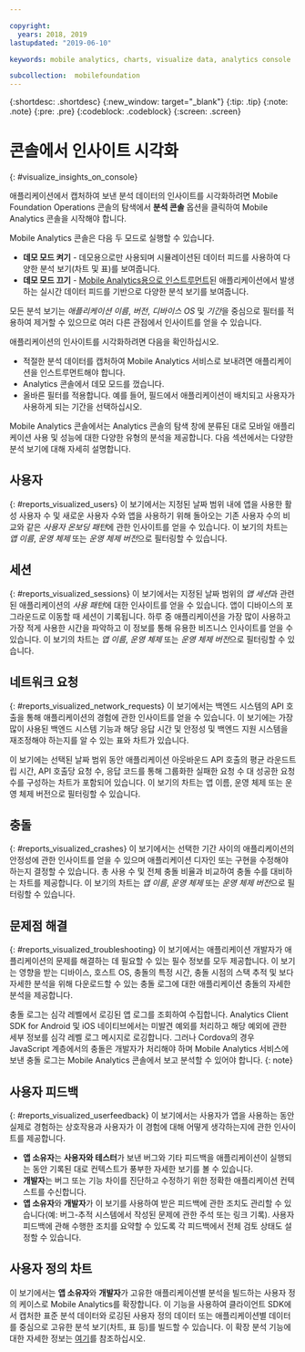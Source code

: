 ```yaml
---

copyright:
  years: 2018, 2019
lastupdated: "2019-06-10"

keywords: mobile analytics, charts, visualize data, analytics console

subcollection:  mobilefoundation
---
```


{:shortdesc: .shortdesc}
{:new_window: target="_blank"}
{:tip: .tip}
{:note: .note}
{:pre: .pre}
{:codeblock: .codeblock}
{:screen: .screen}

# 콘솔에서 인사이트 시각화
{: #visualize_insights_on_console}

애플리케이션에서 캡처하여 보낸 분석 데이터의 인사이트를 시각화하려면 Mobile Foundation Operations 콘솔의 탐색에서 **분석 콘솔** 옵션을 클릭하여 Mobile Analytics 콘솔을 시작해야 합니다.

Mobile Analytics 콘솔은 다음 두 모드로 실행할 수 있습니다.
  - **데모 모드 켜기** - 데모용으로만 사용되며 시뮬레이션된 데이터 피드를 사용하여 다양한 분석 보기(차트 및 표)를 보여줍니다.
  - **데모 모드 끄기** - [Mobile Analytics용으로 인스트루먼트](/docs/services/mobilefoundation?topic=mobilefoundation-instrument_your_app#instrument_your_app)된 애플리케이션에서 발생하는 실시간 데이터 피드를 기반으로 다양한 분석 보기를 보여줍니다.

모든 분석 보기는 *애플리케이션 이름*, *버전*, *디바이스 OS* 및 *기간*을 중심으로 필터를 적용하여 제거할 수 있으므로 여러 다른 관점에서 인사이트를 얻을 수 있습니다.

애플리케이션의 인사이트를 시각화하려면 다음을 확인하십시오.
  - 적절한 분석 데이터를 캡처하여 Mobile Analytics 서비스로 보내려면 애플리케이션을 인스트루먼트해야 합니다.
  - Analytics 콘솔에서 데모 모드를 껐습니다.
  - 올바른 필터를 적용합니다. 예를 들어, 필드에서 애플리케이션이 배치되고 사용자가 사용하게 되는 기간을 선택하십시오.

Mobile Analytics 콘솔에서는 Analytics 콘솔의 탐색 창에 분류된 대로 모바일 애플리케이션 사용 및 성능에 대한 다양한 유형의 분석을 제공합니다. 다음 섹션에서는 다양한 분석 보기에 대해 자세히 설명합니다.


## 사용자
{: #reports_visualized_users}
이 보기에서는 지정된 날짜 범위 내에 앱을 사용한 활성 사용자 수 및 새로운 사용자 수와 앱을 사용하기 위해 돌아오는 기존 사용자 수의 비교와 같은 *사용자 온보딩 패턴*에 관한 인사이트를 얻을 수 있습니다.
이 보기의 차트는 *앱 이름*, *운영 체제* 또는 *운영 체제 버전*으로 필터링할 수 있습니다.

## 세션
{: #reports_visualized_sessions}
이 보기에서는 지정된 날짜 범위의 *앱 세션*과 관련된 애플리케이션의 *사용 패턴*에 대한 인사이트를 얻을 수 있습니다. 앱이 디바이스의 포그라운드로 이동할 때 세션이 기록됩니다.  하루 중 애플리케이션을 가장 많이 사용하고 가장 적게 사용한 시간을 파악하고 이 정보를 통해 유용한 비즈니스 인사이트를 얻을 수 있습니다. 이 보기의 차트는 *앱 이름*, *운영 체제* 또는 *운영 체제 버전*으로 필터링할 수 있습니다.

## 네트워크 요청
{: #reports_visualized_network_requests}
이 보기에서는 백엔드 시스템의 API 호출을 통해 애플리케이션의 경험에 관한 인사이트를 얻을 수 있습니다.  이 보기에는 가장 많이 사용된 백엔드 시스템 기능과 해당 응답 시간 및 안정성 및 백엔드 지원 시스템을 재조정해야 하는지를 알 수 있는 표와 차트가 있습니다.

이 보기에는 선택된 날짜 범위 동안 애플리케이션 아웃바운드 API 호출의 평균 라운드트립 시간, API 호출당 요청 수, 응답 코드를 통해 그룹화한 실패한 요청 수 대 성공한 요청 수를 구성하는 차트가 포함되어 있습니다.  이 보기의 차트는 앱 이름, 운영 체제 또는 운영 체제 버전으로 필터링할 수 있습니다.

## 충돌
{: #reports_visualized_crashes}
이 보기에서는 선택한 기간 사이의 애플리케이션의 안정성에 관한 인사이트를 얻을 수 있으며 애플리케이션 디자인 또는 구현을 수정해야 하는지 결정할 수 있습니다.  총 사용 수 및 전체 충돌 비율과 비교하여 충돌 수를 대비하는 차트를 제공합니다.  이 보기의 차트는 *앱 이름*, *운영 체제* 또는 *운영 체제 버전*으로 필터링할 수 있습니다.


## 문제점 해결
{: #reports_visualized_troubleshooting}
이 보기에서는 애플리케이션 개발자가 애플리케이션의 문제를 해결하는 데 필요할 수 있는 필수 정보를 모두 제공합니다.  이 보기는 영향을 받는 디바이스, 호스트 OS, 충돌의 특정 시간, 충돌 시점의 스택 추적 및 보다 자세한 분석을 위해 다운로드할 수 있는 충돌 로그에 대한 애플리케이션 충돌의 자세한 분석을 제공합니다.  

충돌 로그는 심각 레벨에서 로깅된 앱 로그를 조회하여 수집합니다.  Analytics Client SDK for Android 및 iOS 네이티브에서는 미발견 예외를 처리하고 해당 예외에 관한 세부 정보를 심각 레벨 로그 메시지로 로깅합니다.  그러나 Cordova의 경우 JavaScript 계층에서의 충돌은 개발자가 처리해야 하며 Mobile Analytics 서비스에 보낸 충돌 로그는 Mobile Analytics 콘솔에서 보고 분석할 수 있어야 합니다.
{: note}


## 사용자 피드백
{: #reports_visualized_userfeedback}
이 보기에서는 사용자가 앱을 사용하는 동안 실제로 경험하는 상호작용과 사용자가 이 경험에 대해 어떻게 생각하는지에 관한 인사이트를 제공합니다.

* **앱 소유자**는 **사용자와 테스터**가 보낸 버그와 기타 피드백을 애플리케이션이 실행되는 동안 기록된 대로 컨텍스트가 풍부한 자세한 보기를 볼 수 있습니다.
* **개발자**는 버그 또는 기능 차이를 진단하고 수정하기 위한 정확한 애플리케이션 컨텍스트를 수신합니다.
* **앱 소유자**와 **개발자**가 이 보기를 사용하여 받은 피드백에 관한 조치도 관리할 수 있습니다(예: 버그-추적 시스템에서 작성된 문제에 관한 주석 또는 링크 기록).  사용자 피드백에 관해 수행한 조치를 요약할 수 있도록 각 피드백에서 전체 검토 상태도 설정할 수 있습니다.

## 사용자 정의 차트
이 보기에서는 **앱 소유자**와 **개발자**가 고유한 애플리케이션별 분석을 빌드하는 사용자 정의 케이스로 Mobile Analytics를 확장합니다.   이 기능을 사용하여 클라이언트 SDK에서 캡처한 표준 분석 데이터와 로깅된 사용자 정의 데이터 또는 애플리케이션별 데이터를 중심으로 고유한 분석 보기(차트, 표 등)를 빌드할 수 있습니다.  이 확장 분석 기능에 대한 자세한 정보는 [여기](/docs/services/mobilefoundation?topic=mobilefoundation-build_custom_charts#build_custom_charts)를 참조하십시오.
